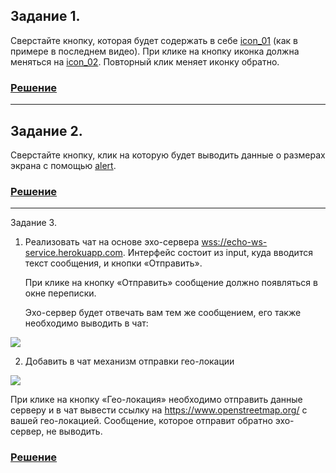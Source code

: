 ## Задание 1.

Сверстайте кнопку, которая будет содержать 
в себе [icon_01](https://icons.getbootstrap.com/icons/arrow-down-left-circle/) (как в примере в последнем видео). При клике на кнопку иконка должна меняться на [icon_02](https://icons.getbootstrap.com/icons/arrow-down-left-circle-fill/). 
Повторный клик меняет иконку обратно.

### [Решение](https://github.com/typeofMax/module10_homework/tree/main/task_1)

----------------------------------------------------------------

## Задание 2.

Сверстайте кнопку, клик на которую будет выводить данные 
о размерах экрана с помощью [alert](https://developer.mozilla.org/ru/docs/Web/API/Window/alert).

### [Решение](https://github.com/typeofMax/module10_homework/tree/main/task_2)

----------------------------------------------------------------

Задание 3.

1. Реализовать чат на основе эхо-сервера [wss://echo-ws-service.herokuapp.com](wss://echo-ws-service.herokuapp.com).
Интерфейс состоит из input, куда вводится текст сообщения, и кнопки «Отправить».

    При клике на кнопку «Отправить» сообщение должно появляться в окне переписки.

    Эхо-сервер будет отвечать вам тем же сообщением, его также необходимо выводить в чат:

<img src="https://lms.skillfactory.ru/assets/courseware/v1/8f6c994ffb9a1526f2b678588ddc8ae4/asset-v1:Skillfactory+FR+2020+type@asset+block/m15_practice1.png">

2. Добавить в чат механизм отправки гео-локации

<img src="https://lms.skillfactory.ru/assets/courseware/v1/368e7971c720c3eb6441642afe77b9b8/asset-v1:Skillfactory+FR+2020+type@asset+block/m15_practice2.png">

При клике на кнопку «Гео-локация» необходимо отправить данные серверу и в чат вывести ссылку на https://www.openstreetmap.org/ с вашей гео-локацией.
Сообщение, которое отправит обратно эхо-сервер, не выводить.

### [Решение](https://github.com/typeofMax/module10_homework/tree/main/task_3)